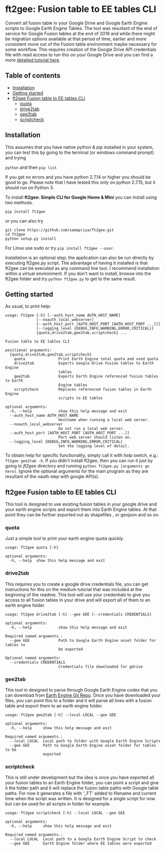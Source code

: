 # ft2gee: Fusion table to EE tables CLI
Convert all fusion table in your Google Drive and Google Earth Engine scripts to Google Earth Engine Tables. The tool was resultant of the end of service for Google Fusion tables at the end of 2019 and while there might be migration options available at that period of time, earlier and more consistent move out of the Fusion table environment maybe necessary for some workflow. This requires creation of the Google Drive API credentials file with read access to run this on your Google Drive and you can find a more [detailed tutorial here](https://medium.com/@samapriyaroy/google-fusion-table-migration-with-within-google-earth-engine-93d103111ce7).

## Table of contents
* [Installation](#installation)
* [Getting started](#getting-started)
* [ft2gee Fusion table to EE tables CLI](#ft2gee-fusion-table-to-ee-tables-cli)
    * [quota](#quota)
    * [drive2tab](#drive2tab)
    * [gee2tab](#gee2tab)
    * [scriptcheck](#scriptcheck)

## Installation
This assumes that you have native python & pip installed in your system, you can test this by going to the terminal (or windows command prompt) and trying

```python``` and then ```pip list```

If you get no errors and you have python 2.7.14 or higher you should be good to go. Please note that I have tested this only on python 2.7.15, but it should run on Python 3.

To install **ft2gee: Simple CLI for Google Home & Mini** you can install using two methods.

```pip install ft2gee```

or you can also try

```
git clone https://github.com/samapriya/ft2gee.git
cd ft2gee
python setup.py install
```
For Linux use sudo or try ```pip install ft2gee --user```.

Installation is an optional step; the application can also be run directly by executing ft2gee.py script. The advantage of having it installed is that ft2gee can be executed as any command line tool. I recommend installation within a virtual environment. If you don't want to install, browse into the ft2gee folder and try ```python ft2gee.py``` to get to the same result.


## Getting started

As usual, to print help:

```
usage: ft2gee [-h] [--auth_host_name AUTH_HOST_NAME]
              [--noauth_local_webserver]
              [--auth_host_port [AUTH_HOST_PORT [AUTH_HOST_PORT ...]]]
              [--logging_level {DEBUG,INFO,WARNING,ERROR,CRITICAL}]
              {quota,drive2tab,gee2tab,scriptcheck} ...

Fusion table to EE tables CLI

positional arguments:
  {quota,drive2tab,gee2tab,scriptcheck}
    quota               Print Earth Engine total quota and used quota
    drive2tab           Exports Google Drive Fusion tables to Earth Engine
                        tables
    gee2tab             Exports Earth Engine referenced fusion tables to Earth
                        Engine tables
    scriptcheck         Replaces referenced fusion tables in Earth Engine
                        scripts to EE tables

optional arguments:
  -h, --help            show this help message and exit
  --auth_host_name AUTH_HOST_NAME
                        Hostname when running a local web server.
  --noauth_local_webserver
                        Do not run a local web server.
  --auth_host_port [AUTH_HOST_PORT [AUTH_HOST_PORT ...]]
                        Port web server should listen on.
  --logging_level {DEBUG,INFO,WARNING,ERROR,CRITICAL}
                        Set the logging level of detail.
```

To obtain help for specific functionality, simply call it with _help_ switch, e.g.: `ft2gee gee2tab -h`. If you didn't install ft2gee, then you can run it just by going to *ft2gee* directory and running `python ft2gee.py [arguments go here]`. Ignore the optional arguments for the main program as they are resultant of the oauth step with google API(s).

## ft2gee Fusion table to EE tables CLI
This tool is designed to use existing fusion tables in your google drive and your earth engine scripts and export them into Earth Engine tables. At that point they can be further exported out as shapefiles , or geojson and so on.

### quota
Just a simple tool to print your earth engine quota quickly.

```
usage: ft2gee quota [-h]

optional arguments:
  -h, --help  show this help message and exit
```

### drive2tab
This requires you to create a google drive credentials file, you can get instructions for this on the medium tutorial that was included at the beginning of the readme. This tool will use your credentials to give you access to all fusion tables in your drive and will export all of them to an earth engine folder.

```
usage: ft2gee drive2tab [-h] --gee GEE [--credentials CREDENTIALS]

optional arguments:
  -h, --help            show this help message and exit

Required named arguments.:
  --gee GEE             Path to Google Earth Engine asset folder for tables to
                        be exported

Optional named arguments:
  --credentials CREDENTIALS
                        Credentials file downloaded for gdrive
```

### gee2tab
This tool in designed to parse through Google Earth Engine codes that you can download from [Earth Engine Git Repo](https://earthengine.googlesource.com/). Once you have downloaded your files, you can point this to a folder and it will parse all lines with a fusion table and export them to an earth engine folder.

```
usage: ft2gee gee2tab [-h] --local LOCAL --gee GEE

optional arguments:
  -h, --help     show this help message and exit

Required named arguments.:
  --local LOCAL  Local path to folder with Google Earth Engine Scripts
  --gee GEE      Path to Google Earth Engine asset folder for tables to be
                 exported
```

### scriptcheck
This is still under development but the idea is once you have exported all your fusion tables to an Earth Engine folder, you can point a script and give it the folder path and it will replace the fusion table paths with Google table paths. For now it generates a file with '_FT' added to filename and current time when the script was written. It is designed for a single script for now but can be used for all scripts in folder for example.

```
usage: ft2gee scriptcheck [-h] --local LOCAL --gee GEE

optional arguments:
  -h, --help     show this help message and exit

Required named arguments.:
  --local LOCAL  Local path to a Google Earth Engine Script to check
  --gee GEE      Earth Engine folder where EE tables were exported
```
